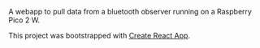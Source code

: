 A webapp to pull data from a bluetooth observer running on a Raspberry Pico 2 W.

This project was bootstrapped with [Create React App](https://github.com/facebook/create-react-app).
